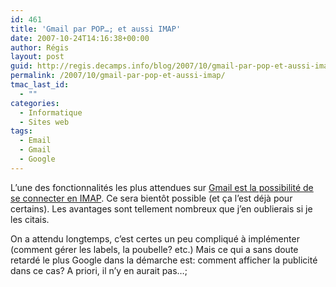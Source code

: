 ```yaml
---
id: 461
title: 'Gmail par POP…; et aussi IMAP'
date: 2007-10-24T14:16:38+00:00
author: Régis
layout: post
guid: http://regis.decamps.info/blog/2007/10/gmail-par-pop-et-aussi-imap/
permalink: /2007/10/gmail-par-pop-et-aussi-imap/
tmac_last_id:
  - ""
categories:
  - Informatique
  - Sites web
tags:
  - Email
  - Gmail
  - Google
---
```

L’une des fonctionnalités les plus attendues sur [Gmail est la possibilité de se connecter en IMAP](http://mail.google.com/support/bin/answer.py?ctx=gmail&answer=75725). Ce sera bientôt possible (et ça l’est déjà pour certains). Les avantages sont tellement nombreux que j’en oublierais si je les citais. 

On a attendu longtemps, c’est certes un peu compliqué à implémenter (comment gérer les labels, la poubelle? etc.) Mais ce qui a sans doute retardé le plus Google dans la démarche est: comment afficher la publicité dans ce cas? A priori, il n’y en aurait pas…;
